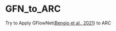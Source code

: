 # GFN_to_ARC

Try to Apply GFlowNet([Bengio et al., 2021](https://proceedings.neurips.cc/paper/2021/file/e614f646836aaed9f89ce58e837e2310-Paper.pdf)) to ARC
